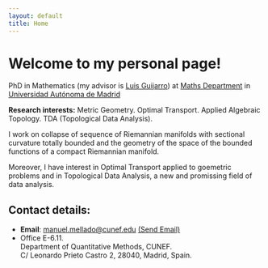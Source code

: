 ```yaml
---
layout: default
title: Home
---
```


# Welcome to my personal page!
PhD in Mathematics (my advisor is [Luis Guijarro](https://verso.mat.uam.es/~luis.guijarro/index-esp.html)) at [Maths Department](https://verso.mat.uam.es/web/index.php/es/) in [Universidad Autónoma de Madrid](http://www.uam.es)

**Research interests:** Metric Geometry. Optimal Transport. Applied Algebraic Topology. TDA (Topological Data Analysis). 

I work on collapse of sequence of Riemannian manifolds with sectional curvature totally bounded and the geometry of the space of the bounded functions of a compact Riemannian manifold.

Moreover, I have interest in Optimal Transport applied to goemetric problems and in Topological Data Analysis, a new and promissing field of data analysis.

## Contact details:
* **Email**: manuel.mellado@cunef.edu <a href = "mailto: manuel.mellado@cunef.edu">(Send Email)</a>
* Office E-6.11.   
  Department of Quantitative Methods, CUNEF.   
  C/ Leonardo Prieto Castro 2, 28040, Madrid, Spain.

